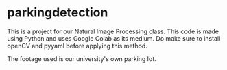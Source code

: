 # parkingdetection

This is a project for our Natural Image Processing class. This code is made using Python and uses Google Colab as its medium. Do make sure to install openCV and pyyaml before applying this method.

The footage used is our university's own parking lot.
